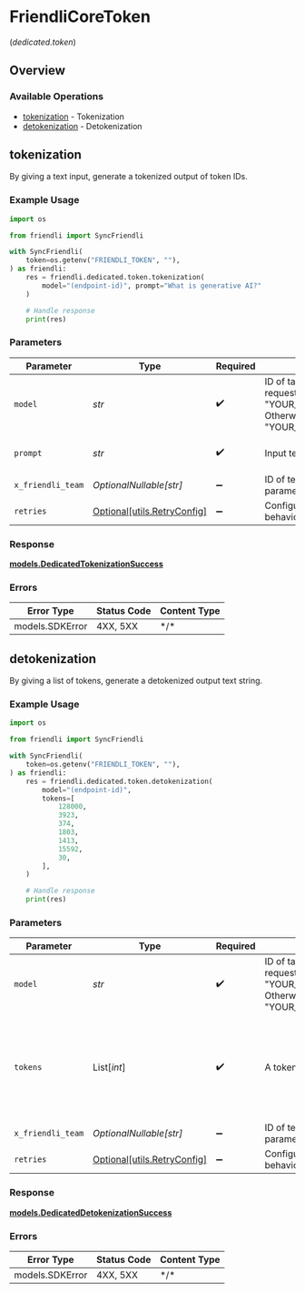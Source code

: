 # FriendliCoreToken
(*dedicated.token*)

## Overview

### Available Operations

* [tokenization](#tokenization) - Tokenization
* [detokenization](#detokenization) - Detokenization

## tokenization

By giving a text input, generate a tokenized output of token IDs.

### Example Usage

```python
import os

from friendli import SyncFriendli

with SyncFriendli(
    token=os.getenv("FRIENDLI_TOKEN", ""),
) as friendli:
    res = friendli.dedicated.token.tokenization(
        model="(endpoint-id)", prompt="What is generative AI?"
    )

    # Handle response
    print(res)
```

### Parameters

| Parameter                                                                                                                                                                           | Type                                                                                                                                                                                | Required                                                                                                                                                                            | Description                                                                                                                                                                         | Example                                                                                                                                                                             |
| ----------------------------------------------------------------------------------------------------------------------------------------------------------------------------------- | ----------------------------------------------------------------------------------------------------------------------------------------------------------------------------------- | ----------------------------------------------------------------------------------------------------------------------------------------------------------------------------------- | ----------------------------------------------------------------------------------------------------------------------------------------------------------------------------------- | ----------------------------------------------------------------------------------------------------------------------------------------------------------------------------------- |
| `model`                                                                                                                                                                             | *str*                                                                                                                                                                               | :heavy_check_mark:                                                                                                                                                                  | ID of target endpoint. If you want to send request to specific adapter, use the format "YOUR_ENDPOINT_ID:YOUR_ADAPTER_ROUTE". Otherwise, you can just use "YOUR_ENDPOINT_ID" alone. | (endpoint-id)                                                                                                                                                                       |
| `prompt`                                                                                                                                                                            | *str*                                                                                                                                                                               | :heavy_check_mark:                                                                                                                                                                  | Input text prompt to tokenize.                                                                                                                                                      | What is generative AI?                                                                                                                                                              |
| `x_friendli_team`                                                                                                                                                                   | *OptionalNullable[str]*                                                                                                                                                             | :heavy_minus_sign:                                                                                                                                                                  | ID of team to run requests as (optional parameter).                                                                                                                                 |                                                                                                                                                                                     |
| `retries`                                                                                                                                                                           | [Optional[utils.RetryConfig]](../../models/utils/retryconfig.md)                                                                                                                    | :heavy_minus_sign:                                                                                                                                                                  | Configuration to override the default retry behavior of the client.                                                                                                                 |                                                                                                                                                                                     |

### Response

**[models.DedicatedTokenizationSuccess](../../models/dedicatedtokenizationsuccess.md)**

### Errors

| Error Type      | Status Code     | Content Type    |
| --------------- | --------------- | --------------- |
| models.SDKError | 4XX, 5XX        | \*/\*           |

## detokenization

By giving a list of tokens, generate a detokenized output text string.

### Example Usage

```python
import os

from friendli import SyncFriendli

with SyncFriendli(
    token=os.getenv("FRIENDLI_TOKEN", ""),
) as friendli:
    res = friendli.dedicated.token.detokenization(
        model="(endpoint-id)",
        tokens=[
            128000,
            3923,
            374,
            1803,
            1413,
            15592,
            30,
        ],
    )

    # Handle response
    print(res)
```

### Parameters

| Parameter                                                                                                                                                                           | Type                                                                                                                                                                                | Required                                                                                                                                                                            | Description                                                                                                                                                                         | Example                                                                                                                                                                             |
| ----------------------------------------------------------------------------------------------------------------------------------------------------------------------------------- | ----------------------------------------------------------------------------------------------------------------------------------------------------------------------------------- | ----------------------------------------------------------------------------------------------------------------------------------------------------------------------------------- | ----------------------------------------------------------------------------------------------------------------------------------------------------------------------------------- | ----------------------------------------------------------------------------------------------------------------------------------------------------------------------------------- |
| `model`                                                                                                                                                                             | *str*                                                                                                                                                                               | :heavy_check_mark:                                                                                                                                                                  | ID of target endpoint. If you want to send request to specific adapter, use the format "YOUR_ENDPOINT_ID:YOUR_ADAPTER_ROUTE". Otherwise, you can just use "YOUR_ENDPOINT_ID" alone. | (endpoint-id)                                                                                                                                                                       |
| `tokens`                                                                                                                                                                            | List[*int*]                                                                                                                                                                         | :heavy_check_mark:                                                                                                                                                                  | A token sequence to detokenize.                                                                                                                                                     | [<br/>128000,<br/>3923,<br/>374,<br/>1803,<br/>1413,<br/>15592,<br/>30<br/>]                                                                                                        |
| `x_friendli_team`                                                                                                                                                                   | *OptionalNullable[str]*                                                                                                                                                             | :heavy_minus_sign:                                                                                                                                                                  | ID of team to run requests as (optional parameter).                                                                                                                                 |                                                                                                                                                                                     |
| `retries`                                                                                                                                                                           | [Optional[utils.RetryConfig]](../../models/utils/retryconfig.md)                                                                                                                    | :heavy_minus_sign:                                                                                                                                                                  | Configuration to override the default retry behavior of the client.                                                                                                                 |                                                                                                                                                                                     |

### Response

**[models.DedicatedDetokenizationSuccess](../../models/dedicateddetokenizationsuccess.md)**

### Errors

| Error Type      | Status Code     | Content Type    |
| --------------- | --------------- | --------------- |
| models.SDKError | 4XX, 5XX        | \*/\*           |
